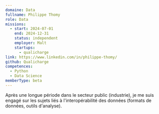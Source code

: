 ```yaml
---
domaine: Data
fullname: Philippe Thomy
role: Data
missions:
  - start: 2024-07-01
    end: 2024-12-31
    status: independent
    employer: Malt
    startups:
      - qualicharge
link: https://www.linkedin.com/in/philippe-thomy/
github: Qualicharge
competences:
  - Python
  - Data Science
memberType: beta
---
```

Après une longue période dans le secteur public (industrie), je me suis engagé sur les sujets liés à l'interopérabilité des données (formats de données, outils d'analyse).
